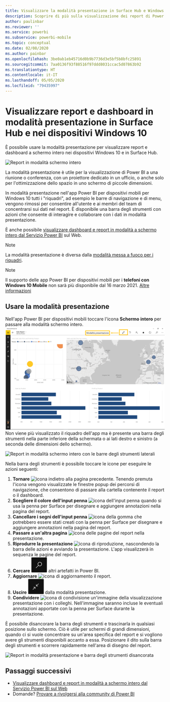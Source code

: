 ```yaml
---
title: Visualizzare la modalità presentazione in Surface Hub e Windows 10 - Power BI
description: Scoprire di più sulla visualizzazione dei report di Power BI in Surface Hub e sulla visualizzazione di dashboard, report e riquadri di Power BI in modalità schermo intero nei dispositivi Windows 10.
author: paulinbar
ms.reviewer: ''
ms.service: powerbi
ms.subservice: powerbi-mobile
ms.topic: conceptual
ms.date: 02/08/2020
ms.author: painbar
ms.openlocfilehash: 3be0ab1eb45716d0b9b7736d3e5bf5b8bfc25891
ms.sourcegitcommit: 7aa0136f93f88516f97ddd8031ccac5d07863b92
ms.translationtype: HT
ms.contentlocale: it-IT
ms.lasthandoff: 05/05/2020
ms.locfileid: "79435997"
---
```

# <a name="view-reports-and-dashboards-in-presentation-mode-on-surface-hub-and-windows-10-devices"></a>Visualizzare report e dashboard in modalità presentazione in Surface Hub e nei dispositivi Windows 10
È possibile usare la modalità presentazione per visualizzare report e dashboard a schermo intero nei dispositivi Windows 10 e in Surface Hub. 

![Report in modalità schermo intero](./media/mobile-windows-10-app-presentation-mode/power-bi-presentation-mode-2.png)

La modalità presentazione è utile per la visualizzazione di Power BI a una riunione o conferenza, con un proiettore dedicato in un ufficio, o anche solo per l'ottimizzazione dello spazio in uno schermo di piccole dimensioni. 

In modalità presentazione nell'app Power BI per dispositivi mobili per Windows 10 tutti i "riquadri", ad esempio le barre di navigazione e di menu, vengono rimossi per consentire all'utente e ai membri del team di concentrarsi sui dati nel report. È disponibile una barra degli strumenti con azioni che consente di interagire e collaborare con i dati in modalità presentazione.

È anche possibile [visualizzare dashboard e report in modalità a schermo intero dal Servizio Power BI](../end-user-focus.md) sul Web.

> [!NOTE]
> La modalità presentazione è diversa dalla [modalità messa a fuoco per i riquadri](mobile-tiles-in-the-mobile-apps.md).

>[!NOTE]
>Il supporto delle app Power BI per dispositivi mobili per i **telefoni con Windows 10 Mobile** non sarà più disponibile dal 16 marzo 2021. [Altre informazioni](https://go.microsoft.com/fwlink/?linkid=2121400)

## <a name="use-presentation-mode"></a>Usare la modalità presentazione
Nell'app Power BI per dispositivi mobili toccare l'icona **Schermo intero** per passare alla modalità schermo intero.
![Icona schermo intero](././media/mobile-windows-10-app-presentation-mode/power-bi-full-screen-icon.png) Non viene più visualizzato il riquadro dell'app ma è presente una barra degli strumenti nella parte inferiore della schermata o ai lati destro e sinistro (a seconda delle dimensioni dello schermo).

![Report in modalità schermo intero con le barre degli strumenti laterali](./media/mobile-windows-10-app-presentation-mode/power-bi-presentation-mode-2.png)

Nella barra degli strumenti è possibile toccare le icone per eseguire le azioni seguenti:

1. **Tornare** ![icona indietro](./media/mobile-windows-10-app-presentation-mode/power-bi-windows-10-presentation-back-icon.png) alla pagina precedente. Tenendo premuta l'icona vengono visualizzate le finestre popup dei percorsi di navigazione, che consentono di passare alla cartella contenente il report o il dashboard.
2. **Scegliere il colore dell'input penna** ![icona dell'input penna](./media/mobile-windows-10-app-presentation-mode/power-bi-windows-10-presentation-ink-icon.png) quando si usa la penna per Surface per disegnare e aggiungere annotazioni nella pagina del report.
3. **Cancellare i segni dell'input penna** ![icona della gomma](./media/mobile-windows-10-app-presentation-mode/power-bi-windows-10-presentation-eraser-icon.png) che potrebbero essere stati creati con la penna per Surface per disegnare e aggiungere annotazioni nella pagina del report.  
4. **Passare a un'altra pagina** ![icona delle pagine](./media/mobile-windows-10-app-presentation-mode/power-bi-windows-10-presentation-pages-icon.png) del report nella presentazione.
5. **Riprodurre la presentazione** ![icona di riproduzione](./media/mobile-windows-10-app-presentation-mode/power-bi-windows-10-presentation-play-icon.png), nascondendo la barra delle azioni e avviando la presentazione. L'app visualizzerà in sequenza le pagine del report. 
6. **Cercare** ![icona di ricerca](./media/mobile-windows-10-app-presentation-mode/power-bi-windows-10-presentation-search-icon.png) altri artefatti in Power BI.
7. **Aggiornare** ![icona di aggiornamento](./media/mobile-windows-10-app-presentation-mode/power-bi-windows-10-presentation-refresh-icon.png) il report.
8. **Uscire** ![icona per uscire dalla modalità a schermo intero](./media/mobile-windows-10-app-presentation-mode/power-bi-windows-10-exit-full-screen-icon.png) dalla modalità presentazione.
8. **Condividere** ![icona di condivisione](./media/mobile-windows-10-app-presentation-mode/power-bi-windows-10-share-icon.png) un'immagine della visualizzazione presentazione con i colleghi. Nell'immagine saranno incluse le eventuali annotazioni apportate con la penna per Surface durante la presentazione.

È possibile disancorare la barra degli strumenti e trascinarla in qualsiasi posizione sullo schermo. Ciò è utile per schermi di grandi dimensioni, quando ci si vuole concentrare su un'area specifica del report e si vogliono avere gli strumenti disponibili accanto a essa. Posizionare il dito sulla barra degli strumenti e scorrere rapidamente nell'area di disegno del report.

![Report in modalità presentazione e barra degli strumenti disancorata](./media/mobile-windows-10-app-presentation-mode/power-bi-windows-10-presentation-drag-toolbar-2.png)


## <a name="next-steps"></a>Passaggi successivi
* [Visualizzare dashboard e report in modalità a schermo intero dal Servizio Power BI sul Web](../end-user-focus.md)
* Domande? [Provare a rivolgersi alla community di Power BI](https://community.powerbi.com/)

